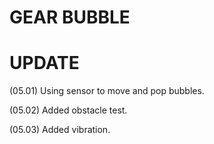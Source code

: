 # GEAR BUBBLE

# UPDATE

(05.01) Using sensor to move and pop bubbles.

(05.02) Added obstacle test.

(05.03) Added vibration.